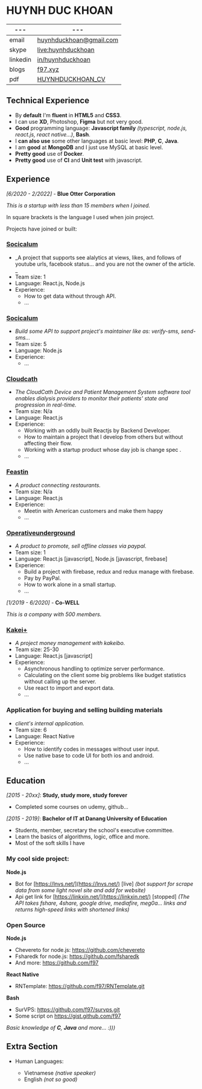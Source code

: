 HUYNH DUC KHOAN
============
|---|---|
|---|---|
|email|huynhduckhoan@gmail.com|
|skype|[live:huynhduckhoan](https://join.skype.com/invite/niUom6aZDDwa)|
|linkedin|[in/huynhduckhoan](https://www.linkedin.com/in/huynhduckhoan)|
|blogs|[f97.xyz](https://f97.xyz/archives)|
|pdf|[HUYNHDUCKHOAN_CV](https://cv.f97.xyz/HUYNHDUCKHOAN_CV.pdf)|

Technical Experience
--------------------

- By **default** I'm **fluent** in **HTML5** and **CSS3**.
- I can use **XD**, Photoshop, **Figma** but not very good.
- **Good** programming language: **Javascript family** _(typescript, node.js, react.js, react native...)_, **Bash**.
- I **can also use** some other languages at basic level: **PHP**, **C**, **Java**.
- I am **good** at **MongoDB** and I just use MySQL at basic level.
- **Pretty good** use of **Docker**.
- **Pretty good** use of **CI** and **Unit test** with javascript.

Experience
----------

_[6/2020 - 2/2022]_ - **Blue Otter Corporation**

_This is a startup with less than 15 members when I joined._

In square brackets is the language I used when join project.

Projects have joined or built: 


### **[Socicalum](#)**
- _A project that supports see alalytics at views, likes, and follows of youtube urls, facebook status... and you are not the owner of the article. _
- Team size: 1
- Language: React.js, Node.js
- Experience: 
  - How to get data without through API.
  - ...

### **[Socicalum](#)**
- _Build some API to support project's maintainer like as: verify-sms, send-sms..._
- Team size: 5
- Language: Node.js
- Experience: 
  - ...

### **[Cloudcath](https://www.cloudcath.com/)**
  - _The CloudCath Device and Patient Management System software tool enables dialysis providers to monitor their patients' state and progression in real-time._
  - Team size: N/a
  - Language: React.js
  - Experience: 
    - Working with an oddly built Reactjs by Backend Developer.
    - How to maintain a project that I develop from others but without affecting their flow.
    - Working with a startup product whose day job is change spec .
    - ...

### **[Feastin](https://feastin.com/)**

- _A product connecting restaurants._
- Team size: N/a
- Language: React.js
- Experience: 
  - Meetin with American customers and make them happy
  - ...

### **[Operativeunderground](https://www.operativeunderground.com/)**

- _A product to promote, sell offline classes via paypal._
- Team size: 1
- Language: React.js [javascript], Node.js [javascript, firebase]
- Experience: 
  - Build a project with firebase, redux and redux manage with firebase.
  - Pay by PayPal.
  - How to work alone in a small startup.
  - ...

_[1/2019 - 6/2020]_ - **Co-WELL**

_This is a company with 500 members._

### **[Kakei+](https://kakei.fujinnotomo.co.jp/)**

- _A project money management with kakeibo._
- Team size: 25-30
- Language: React.js [javascript]
- Experience: 
  - Asynchronous handling to optimize server performance.
  - Calculating on the client some big problems like budget statistics without calling up the server.
  - Use react to import and export data.
  - ...

### **Application for buying and selling building materials**

- _client's internal application._
- Team size: 6
- Language: React Native
- Experience: 
  - How to identify codes in messages without user input.
  - Use native base to code UI for both ios and android.
  - ...

<!-- * I have a few other React Native projects from time to time but not worth mentioning.  -->

Education
---------

_[2015 - 20xx]_:   **Study, study more, study forever**
  * Completed some courses on udemy, github...

_[2015 - 2019]_:   **Bachelor of IT at Danang University of Education**

   * Students, member, secretary the school's executive committee.
   * Learn the basics of algorithms, logic, office and more.
   * Most of the soft skills I have

### My cool side project: 

<!-- yeb, I commented all, so please see at [https://f97.xyz/projects/](https://f97.xyz/projects/) I will update in future. -->


**Node.js**
   * Bot for [https://lnvs.net/](https://lnvs.net/) [live] _(bot support for scrape data from some light novel site and add for website)_
   * Api get link for [https://linkxin.net/](https://linkxin.net/) [stopped]  _(The API takes fshare, 4share, google drive, mediafire, meg0a... links and returns high-speed links with shortened links)_

<!-- **PHP/WORDPRESS** -->
   <!-- * [https://lnvs.net/](https://lnvs.net/) -->
<!--    * [https://taimoi.com/](https://taimoi.com/) -->

### Open Source

**Node.js**
   * Chevereto for node.js: https://github.com/chevereto
   * Fsharedk for node.js: https://github.com/fsharedk
   * And more: https://github.com/f97

**React Native**
   * RNTemplate: https://github.com/f97/RNTemplate.git

**Bash**
   * SurVPS: https://github.com/f97/survps.git
   * Some script on https://gist.github.com/f97
   
_Basic knowledge of **C**, **Java** and more... :)))_

[ref]: https://github.com/githubuser/f97

Extra Section
----------------------------------------

* Human Languages:

   * Vietnamese _(native speaker)_
   * English _(not so good)_

<!-- * Fact
   * I can support but don't want to support IT free.
   * There are many hobbies (table tennis, taking pictures, image ditor, read manga, read light novel, writing poems, writing stories ...).
   * In free time, I often watch create some project for ...
   * I have many diaries, one of which belongs to my ex.
   * I have a smart watch collection. -->
<!--    * <s>I am alone =)))<s> -->
